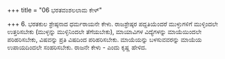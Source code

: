 +++
title = "06 ಭರತವಂಶಲಲಾಮ ಕೇಳ್"

+++
6. ಭರತಕುಲ ಶ್ರೇಷ್ಠನಾದ ಧರ್ಮರಾಯನೇ ಕೇಳು. ರಾಜಶ್ರೇಷ್ಠರ ಪದ್ದತಿಯೆಂದರೆ ಮುಳ್ಳುಗಳಿಗೆ ಮುಳ್ಳಿಂದಲೇ ಉತ್ತರಿಸಬೇಕು (ಮುಳ್ಳನ್ನು ಮುಳ್ಳಿನಿಂದಲೇ ತೆಗೆಯಬೇಕು), ಮಾಯಾವಿಗಳ ವಿದ್ಯೆಗಳನ್ನು ಮಾಯೆಯಿಂದಲೇ ಪರಿಹರಿಸಬೇಕು, ವಿಷವನ್ನು ಪ್ರತಿ ವಿಷದಿಂದ ಪರಿಹರಿಸಬೇಕು. ಮಾಯೆಯನ್ನು ಬಳಸುವವರನ್ನು  ಮಾಯೆಯ ಉಪಾಯದಿಂದಲೇ ಸಂಹರಿಸಬೇಕು. ರಾಜನೇ ಕೇಳು - ಎಂದು ಕೃಷ್ಣ ಹೇಳಿದ.